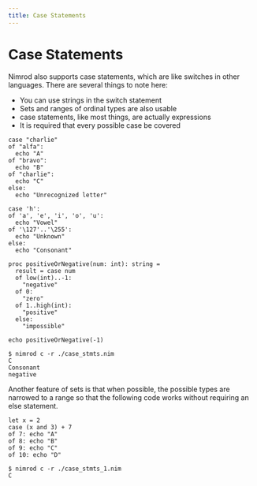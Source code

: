 ```yaml
---
title: Case Statements
---
```

# Case Statements

Nimrod also supports case statements, which are like switches in other languages. There are several things to note here:

* You can use strings in the switch statement
* Sets and ranges of ordinal types are also usable
* case statements, like most things, are actually expressions
* It is required that every possible case be covered

``` nimrod
case "charlie"
of "alfa":
  echo "A"
of "bravo":
  echo "B"
of "charlie":
  echo "C"
else:
  echo "Unrecognized letter"

case 'h':
of 'a', 'e', 'i', 'o', 'u':
  echo "Vowel"
of '\127'..'\255':
  echo "Unknown"
else:
  echo "Consonant"

proc positiveOrNegative(num: int): string =
  result = case num
  of low(int)..-1:
    "negative"
  of 0:
    "zero"
  of 1..high(int):
    "positive"
  else:
    "impossible"

echo positiveOrNegative(-1)
```

``` console
$ nimrod c -r ./case_stmts.nim
C
Consonant
negative
```

Another feature of sets is that when possible, the possible types are narrowed to a range so that the following code works without requiring an else statement.

``` nimrod
let x = 2
case (x and 3) + 7
of 7: echo "A"
of 8: echo "B"
of 9: echo "C"
of 10: echo "D"
```
``` console
$ nimrod c -r ./case_stmts_1.nim
C
```